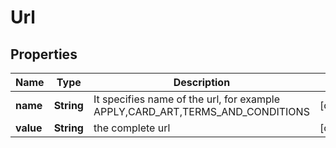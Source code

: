 
# Url

## Properties
Name | Type | Description | Notes
------------ | ------------- | ------------- | -------------
**name** | **String** | It specifies name of the url, for example APPLY,CARD_ART,TERMS_AND_CONDITIONS |  [optional]
**value** | **String** | the complete url |  [optional]



